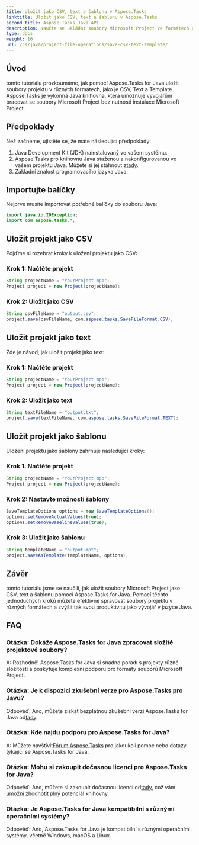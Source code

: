 ```yaml
---
title: Uložit jako CSV, text a šablonu v Aspose.Tasks
linktitle: Uložit jako CSV, text a šablonu v Aspose.Tasks
second_title: Aspose.Tasks Java API
description: Naučte se ukládat soubory Microsoft Project ve formátech CSV, Text a Template pomocí Aspose.Tasks for Java.
type: docs
weight: 16
url: /cs/java/project-file-operations/save-csv-text-template/
---
```

## Úvod
tomto tutoriálu prozkoumáme, jak pomocí Aspose.Tasks for Java uložit soubory projektu v různých formátech, jako je CSV, Text a Template. Aspose.Tasks je výkonná Java knihovna, která umožňuje vývojářům pracovat se soubory Microsoft Project bez nutnosti instalace Microsoft Project.
## Předpoklady
Než začneme, ujistěte se, že máte následující předpoklady:
1. Java Development Kit (JDK) nainstalovaný ve vašem systému.
2.  Aspose.Tasks pro knihovnu Java staženou a nakonfigurovanou ve vašem projektu Java. Můžete si jej stáhnout z[tady](https://releases.aspose.com/tasks/java/).
3. Základní znalost programovacího jazyka Java.

## Importujte balíčky
Nejprve musíte importovat potřebné balíčky do souboru Java:
```java
import java.io.IOException;
import com.aspose.tasks.*;
```
## Uložit projekt jako CSV
Pojďme si rozebrat kroky k uložení projektu jako CSV:
### Krok 1: Načtěte projekt
```java
String projectName = "YourProject.mpp";
Project project = new Project(projectName);
```
### Krok 2: Uložit jako CSV
```java
String csvFileName = "output.csv";
project.save(csvFileName, com.aspose.tasks.SaveFileFormat.CSV);
```
## Uložit projekt jako text
Zde je návod, jak uložit projekt jako text:
### Krok 1: Načtěte projekt
```java
String projectName = "YourProject.mpp";
Project project = new Project(projectName);
```
### Krok 2: Uložit jako text
```java
String textFileName = "output.txt";
project.save(textFileName, com.aspose.tasks.SaveFileFormat.TEXT);
```
## Uložit projekt jako šablonu
Uložení projektu jako šablony zahrnuje následující kroky:
### Krok 1: Načtěte projekt
```java
String projectName = "YourProject.mpp";
Project project = new Project(projectName);
```
### Krok 2: Nastavte možnosti šablony
```java
SaveTemplateOptions options = new SaveTemplateOptions();
options.setRemoveActualValues(true);
options.setRemoveBaselineValues(true);
```
### Krok 3: Uložit jako šablonu
```java
String templateName = "output.mpt";
project.saveAsTemplate(templateName, options);
```

## Závěr
tomto tutoriálu jsme se naučili, jak uložit soubory Microsoft Project jako CSV, text a šablonu pomocí Aspose.Tasks for Java. Pomocí těchto jednoduchých kroků můžete efektivně spravovat soubory projektu v různých formátech a zvýšit tak svou produktivitu jako vývojář v jazyce Java.
## FAQ
### Otázka: Dokáže Aspose.Tasks for Java zpracovat složité projektové soubory?
A: Rozhodně! Aspose.Tasks for Java si snadno poradí s projekty různé složitosti a poskytuje komplexní podporu pro formáty souborů Microsoft Project.
### Otázka: Je k dispozici zkušební verze pro Aspose.Tasks pro Javu?
 Odpověď: Ano, můžete získat bezplatnou zkušební verzi Aspose.Tasks for Java od[tady](https://releases.aspose.com/).
### Otázka: Kde najdu podporu pro Aspose.Tasks for Java?
 A: Můžete navštívit[Fórum Aspose.Tasks](https://forum.aspose.com/c/tasks/15) pro jakoukoli pomoc nebo dotazy týkající se Aspose.Tasks for Java.
### Otázka: Mohu si zakoupit dočasnou licenci pro Aspose.Tasks for Java?
 Odpověď: Ano, můžete si zakoupit dočasnou licenci od[tady](https://purchase.aspose.com/temporary-license/), což vám umožní zhodnotit plný potenciál knihovny.
### Otázka: Je Aspose.Tasks for Java kompatibilní s různými operačními systémy?
Odpověď: Ano, Aspose.Tasks for Java je kompatibilní s různými operačními systémy, včetně Windows, macOS a Linux.